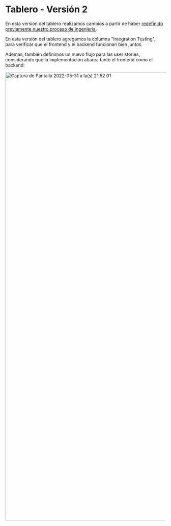 # Tablero - Versión 2

En esta versión del tablero realizamos cambios a partir de haber [redefinido previamente nuestro proceso de ingeniería](https://github.com/fernandasecinaro/Diaz-RodriguezSotto-Secinaro/blob/develop/Entregas/Entrega%203/Redefinicion%20Proceso%20Ingenieria/Redefinición%20Proceso%20Ingenieria.md).

En esta versión del tablero agregamos la columna "Integration Testing", para verificar que el frontend y el backend funcionan bien juntos. 

Además, también definimos un nuevo flujo para las user stories, considerando que la implementación abarca tanto el frontend como el backend:

<img width="1403" alt="Captura de Pantalla 2022-05-31 a la(s) 21 52 01" src="https://user-images.githubusercontent.com/56087826/171308321-27cc080f-b2e1-431c-8984-0f16b0ef79c3.png">



